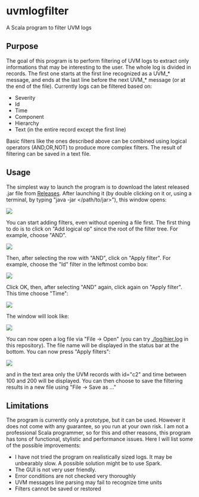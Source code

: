 # uvmlogfilter
A Scala program to filter UVM logs

## Purpose
The goal of this program is to perform filtering of UVM logs to extract only informations that may be interesting to the user.
The whole log is divided in records. The first one starts at the first line recognized as a UVM_* message, and ends at the last line before the next UVM_* message (or at the end of the file).
Currently logs can be filtered based on:

* Severity
* Id
* Time
* Component
* Hierarchy
* Text (in the entire record except the first line)

Basic filters like the ones described above can be combined using logical operators (AND,OR,NOT) to produce more complex filters.
The result of filtering can be saved in a text file.
## Usage
The simplest way to launch the program is to download the latest released .jar file from [Releases](https://github.com/Loneknight73/uvmlogfilter/releases).
After launching it (by double clicking on it or, using a terminal, by typing "java -jar </path/to/jar>"), this window opens:

![](images/Initial.PNG)

You can start adding filters, even without opening a file first.
The first thing to do is to click on "Add logical op" since the root of the filter tree. For example, choose "AND".

![](images/Added_AND.PNG)

Then, after selecting the row with "AND", click on "Apply filter". For example, choose the "Id" filter in the leftmost combo box:

![](images/Id_contains_c2.PNG)

Click OK, then, after selecting "AND" again, click again on "Apply filter". This time choose "Time":

![](images/Time_filter.PNG)

The window will look like:

![](images/Added_time.PNG)

You can now open a log file via "File -> Open" (you can try [./log/hier.log](./log/hier.log) in this repository). The file name will be displayed in the status bar at the bottom.
You can now press "Apply filters":

![](images/After_filtering.PNG)

and in the text area only the UVM records with id="c2" and time between 100 and 200 will be displayed. You can then choose to save the filtering results in a new file using "File -> Save as ..."

## Limitations
The program is currently only a prototype, but it can be used.
However it does not come with any guarantee, so you run at your own risk.
I am not a professional Scala programmer, so for this and other reasons, this program has tons of functional, stylistic and performance issues.
Here I will list some of the possible improvements:

* I have not tried the program on realistically sized logs. It may be unbearably slow.
  A possible solution might be to use Spark.
* The GUI is not very user friendly.
* Error conditions are not checked very thoroughly
* UVM messages line parsing may fail to recognize time units
* Filters cannot be saved or restored

  

